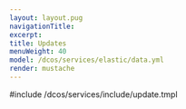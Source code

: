 ```yaml
---
layout: layout.pug
navigationTitle:
excerpt:
title: Updates
menuWeight: 40
model: /dcos/services/elastic/data.yml
render: mustache
---
```


#include /dcos/services/include/update.tmpl
